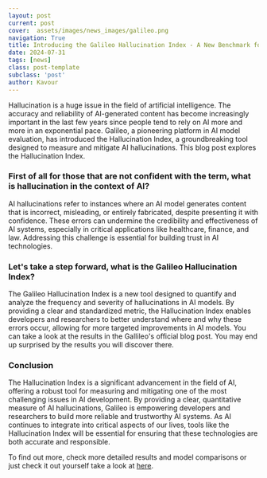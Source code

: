 ```yaml
---
layout: post
current: post
cover:  assets/images/news_images/galileo.png
navigation: True
title: Introducing the Galileo Hallucination Index - A New Benchmark for AI Accuracy
date: 2024-07-31
tags: [news]
class: post-template
subclass: 'post'
author: Kavour
---
```


<p> Hallucination is a huge issue in the field of artificial intelligence. The accuracy and reliability of AI-generated content has become increasingly important in the last few years since people tend to rely on AI more and more in an exponential pace. Galileo, a pioneering platform in AI model evaluation, has introduced the Hallucination Index, a groundbreaking tool designed to measure and mitigate AI hallucinations. This blog post explores the Hallucination Index.</p>

<h3>First of all for those that are not confident with the term, what is hallucination in the context of AI?</h3>

<p>AI hallucinations refer to instances where an AI model generates content that is incorrect, misleading, or entirely fabricated, despite presenting it with confidence. These errors can undermine the credibility and effectiveness of AI systems, especially in critical applications like healthcare, finance, and law. Addressing this challenge is essential for building trust in AI technologies.</p>

<h3> Let's take a step forward, what is the Galileo Hallucination Index?</h3>

<p> The Galileo Hallucination Index is a new tool designed to quantify and analyze the frequency and severity of hallucinations in AI models. By providing a clear and standardized metric, the Hallucination Index enables developers and researchers to better understand where and why these errors occur, allowing for more targeted improvements in AI models. You can take a look at the results in the Gallileo's official blog post. You may end up surprised by the results you will discover there.</p>

<h3>Conclusion</h3>

<p> The Hallucination Index is a significant advancement in the field of AI, offering a robust tool for measuring and mitigating one of the most challenging issues in AI development. By providing a clear, quantitative measure of AI hallucinations, Galileo is empowering developers and researchers to build more reliable and trustworthy AI systems. As AI continues to integrate into critical aspects of our lives, tools like the Hallucination Index will be essential for ensuring that these technologies are both accurate and responsible.</p>

<p>To find out more, check more detailed results and model comparisons or just check it out yourself take a look at <a href='https://www.rungalileo.io/hallucinationindex#scr'>here</a>.</p>